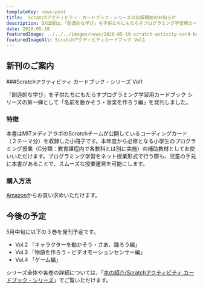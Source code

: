 ```yaml
---
templateKey: news-post
title:  Scratchアクティビティ・カードブック・シリーズの出版開始のお知らせ
description: DX出版は、「創造的な学び」を子供たちにもたらすプログラミング学習用カードブック シリーズの第一弾として「名前を動かそう・音楽を作ろう編」を発刊しました。
date: 2020-05-10
featuredImage: ../../../images/news/2020-05-10-scratch-activity-card-book-featured.jpg
featuredImageAlt: Scratchアクティビティカードブック Vol1
---
```


## 新刊のご案内
###Scratchアクティビティ カードブック・シリーズ Vol1

「創造的な学び」を子供たちにもたらすプログラミング学習用カードブック シリーズの第一弾として「名前を動かそう・音楽を作ろう編」を発刊しました。

### 特徴

本書はMITメディアラボのScratchチームが公開しているコーディングカード（２テーマ分）を収録した小冊子です。本年度から必修となる小学生のプログラミング授業（C分類：教育課程内で各教科とは別に実施）の補助教材としてお使いいただけます。プログラミング学習をネット授業形式で行う際も、児童の手元に本書があることで、スムーズな授業運営を可能にします。

### 購入方法
[Amazon](https://www.amazon.co.jp/dp/4910209018)からお買い求めいただけます。

## 今後の予定

5月中旬に以下の３巻を発刊予定です。
* Vol.2 「キャラクターを動かそう・さあ、踊ろう編」
* Vol.3 「物語を作ろう・ビデオモーションセンサー編」
* Vol.4 「ゲーム編」

シリーズ全体や各巻の詳細については、「[本の紹介/Scratchアクティビティ カードブック・シリーズ](https://dx-publishing.jp/products/scratch-activity-card-book/)」でご覧いただけます。


